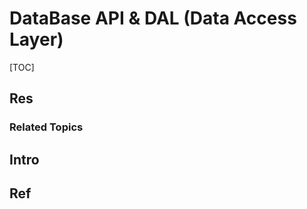 # DataBase API & DAL (Data Access Layer)

[TOC]



## Res
### Related Topics



## Intro



## Ref


